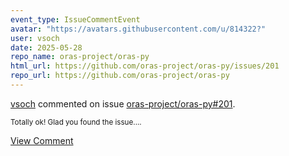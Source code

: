 ```yaml
---
event_type: IssueCommentEvent
avatar: "https://avatars.githubusercontent.com/u/814322?"
user: vsoch
date: 2025-05-28
repo_name: oras-project/oras-py
html_url: https://github.com/oras-project/oras-py/issues/201
repo_url: https://github.com/oras-project/oras-py
---
```


<a href='https://github.com/vsoch' target='_blank'>vsoch</a> commented on issue <a href='https://github.com/oras-project/oras-py/issues/201' target='_blank'>oras-project/oras-py#201</a>.

<small>Totally ok! Glad you found the issue....</small>

<a href='https://github.com/oras-project/oras-py/issues/201' target='_blank'>View Comment</a>